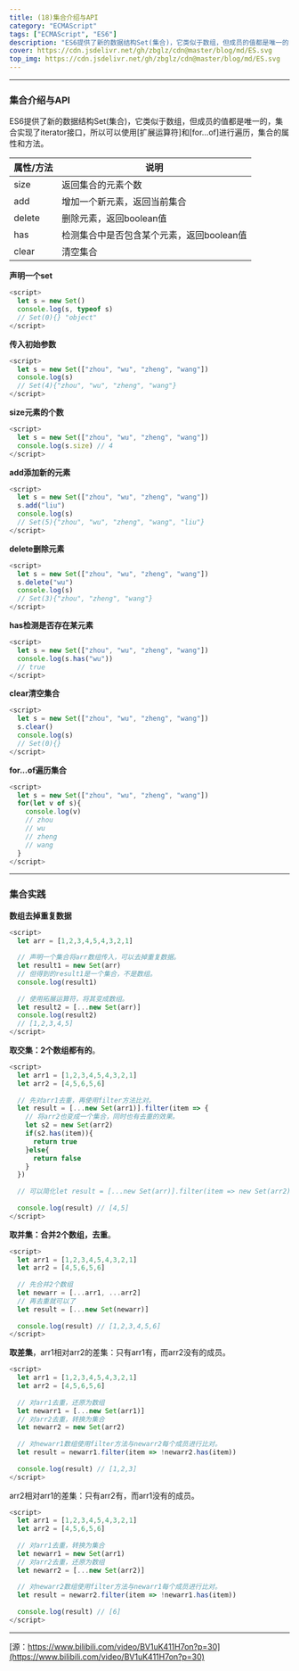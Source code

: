 ```yaml
---
title: (18)集合介绍与API
category: "ECMAScript"
tags: ["ECMAScript", "ES6"]
description: "ES6提供了新的数据结构Set(集合)，它类似于数组，但成员的值都是唯一的，集合实现了iterator接口。"
cover: https://cdn.jsdelivr.net/gh/zbglz/cdn@master/blog/md/ES.svg
top_img: https://cdn.jsdelivr.net/gh/zbglz/cdn@master/blog/md/ES.svg
---
```


***

### 集合介绍与API

ES6提供了新的数据结构Set(集合)，它类似于数组，但成员的值都是唯一的，集合实现了iterator接口，所以可以使用[扩展运算符]和[for...of]进行遍历，集合的属性和方法。

|  属性/方法  |  说明  |
|    ----    |  ---- |
| size | 返回集合的元素个数 |
| add | 增加一个新元素，返回当前集合 |
| delete | 删除元素，返回boolean值 |
| has | 检测集合中是否包含某个元素，返回boolean值 |
| clear | 清空集合 |

**声明一个set**


```js es
<script>
  let s = new Set()
  console.log(s, typeof s)
  // Set(0){} "object"
</script>
```


**传入初始参数**


```js es
<script>
  let s = new Set(["zhou", "wu", "zheng", "wang"])
  console.log(s)
  // Set(4){"zhou", "wu", "zheng", "wang"}
</script>
```


**size元素的个数**


```js es
<script>
  let s = new Set(["zhou", "wu", "zheng", "wang"])
  console.log(s.size) // 4
</script>
```


**add添加新的元素**


```js es
<script>
  let s = new Set(["zhou", "wu", "zheng", "wang"])
  s.add("liu")
  console.log(s)
  // Set(5){"zhou", "wu", "zheng", "wang", "liu"}
</script>
```


**delete删除元素**


```js es
<script>
  let s = new Set(["zhou", "wu", "zheng", "wang"])
  s.delete("wu")
  console.log(s)
  // Set(3){"zhou", "zheng", "wang"}
</script>
```

**has检测是否存在某元素**


```js es
<script>
  let s = new Set(["zhou", "wu", "zheng", "wang"])
  console.log(s.has("wu"))
  // true
</script>
```


**clear清空集合**


```js es
<script>
  let s = new Set(["zhou", "wu", "zheng", "wang"])
  s.clear()
  console.log(s)
  // Set(0){}
</script>
```


**for...of遍历集合**


```js es
<script>
  let s = new Set(["zhou", "wu", "zheng", "wang"])
  for(let v of s){
    console.log(v)
    // zhou
    // wu
    // zheng
    // wang
  }
</script>
```


***

### 集合实践

**数组去掉重复数据**


```js es
<script>
  let arr = [1,2,3,4,5,4,3,2,1]
  
  // 声明一个集合将arr数组传入，可以去掉重复数据。
  let result1 = new Set(arr)
  // 但得到的result1是一个集合，不是数组。
  console.log(result1) 
  
  // 使用拓展运算符，将其变成数组。
  let result2 = [...new Set(arr)]
  console.log(result2) 
  // [1,2,3,4,5]
</script>
```


**取交集：2个数组都有的**。


```js es
<script>
  let arr1 = [1,2,3,4,5,4,3,2,1]
  let arr2 = [4,5,6,5,6]
  
  // 先对arr1去重，再使用filter方法比对。
  let result = [...new Set(arr1)].filter(item => {
    // 将arr2也变成一个集合，同时也有去重的效果。
    let s2 = new Set(arr2)
    if(s2.has(item)){
      return true
    }else{
      return false
    }
  })
  
  // 可以简化let result = [...new Set(arr)].filter(item => new Set(arr2).has(item))
  
  console.log(result) // [4,5]
</script>
```


**取并集：合并2个数组，去重**。


```js es
<script>
  let arr1 = [1,2,3,4,5,4,3,2,1]
  let arr2 = [4,5,6,5,6]
  
  // 先合并2个数组
  let newarr = [...arr1, ...arr2]
  // 再去重就可以了
  let result = [...new Set(newarr)]
  
  console.log(result) // [1,2,3,4,5,6]
</script>
```


**取差集**，arr1相对arr2的差集：只有arr1有，而arr2没有的成员。


```js es
<script>
  let arr1 = [1,2,3,4,5,4,3,2,1]
  let arr2 = [4,5,6,5,6]
  
  // 对arr1去重，还原为数组
  let newarr1 = [...new Set(arr1)]
  // 对arr2去重，转换为集合
  let newarr2 = new Set(arr2)
  
  // 对newarr1数组使用filter方法与newarr2每个成员进行比对。
  let result = newarr1.filter(item => !newarr2.has(item))
  
  console.log(result) // [1,2,3]
</script>
```


arr2相对arr1的差集：只有arr2有，而arr1没有的成员。


```js es
<script>
  let arr1 = [1,2,3,4,5,4,3,2,1]
  let arr2 = [4,5,6,5,6]
  
  // 对arr1去重，转换为集合
  let newarr1 = new Set(arr1)
  // 对arr2去重，还原为数组
  let newarr2 = [...new Set(arr2)]
  
  // 对newarr2数组使用filter方法与newarr1每个成员进行比对。
  let result = newarr2.filter(item => !newarr1.has(item))
  
  console.log(result) // [6]
</script>
```


***

[源：https://www.bilibili.com/video/BV1uK411H7on?p=30](https://www.bilibili.com/video/BV1uK411H7on?p=30)